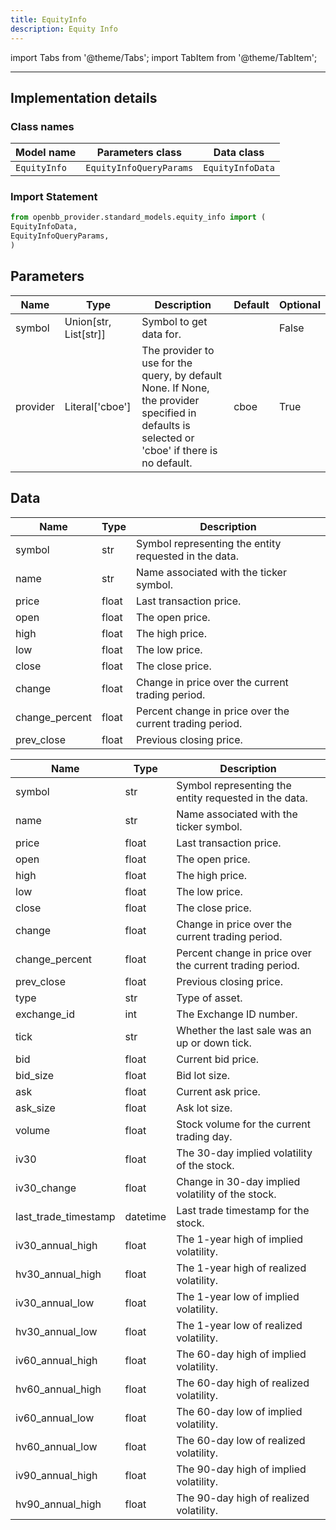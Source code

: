 ```yaml
---
title: EquityInfo
description: Equity Info
---
```


<!-- markdownlint-disable MD012 MD031 MD033 -->

import Tabs from '@theme/Tabs';
import TabItem from '@theme/TabItem';

---

## Implementation details

### Class names

| Model name | Parameters class | Data class |
| ---------- | ---------------- | ---------- |
| `EquityInfo` | `EquityInfoQueryParams` | `EquityInfoData` |

### Import Statement

```python
from openbb_provider.standard_models.equity_info import (
EquityInfoData,
EquityInfoQueryParams,
)
```

## Parameters

<Tabs>
<TabItem value="standard" label="Standard">

| Name | Type | Description | Default | Optional |
| ---- | ---- | ----------- | ------- | -------- |
| symbol | Union[str, List[str]] | Symbol to get data for. |  | False |
| provider | Literal['cboe'] | The provider to use for the query, by default None. If None, the provider specified in defaults is selected or 'cboe' if there is no default. | cboe | True |
</TabItem>

</Tabs>

## Data

<Tabs>
<TabItem value="standard" label="Standard">

| Name | Type | Description |
| ---- | ---- | ----------- |
| symbol | str | Symbol representing the entity requested in the data. |
| name | str | Name associated with the ticker symbol. |
| price | float | Last transaction price. |
| open | float | The open price. |
| high | float | The high price. |
| low | float | The low price. |
| close | float | The close price. |
| change | float | Change in price over the current trading period. |
| change_percent | float | Percent change in price over the current trading period. |
| prev_close | float | Previous closing price. |
</TabItem>

<TabItem value='cboe' label='cboe'>

| Name | Type | Description |
| ---- | ---- | ----------- |
| symbol | str | Symbol representing the entity requested in the data. |
| name | str | Name associated with the ticker symbol. |
| price | float | Last transaction price. |
| open | float | The open price. |
| high | float | The high price. |
| low | float | The low price. |
| close | float | The close price. |
| change | float | Change in price over the current trading period. |
| change_percent | float | Percent change in price over the current trading period. |
| prev_close | float | Previous closing price. |
| type | str | Type of asset. |
| exchange_id | int | The Exchange ID number. |
| tick | str | Whether the last sale was an up or down tick. |
| bid | float | Current bid price. |
| bid_size | float | Bid lot size. |
| ask | float | Current ask price. |
| ask_size | float | Ask lot size. |
| volume | float | Stock volume for the current trading day. |
| iv30 | float | The 30-day implied volatility of the stock. |
| iv30_change | float | Change in 30-day implied volatility of the stock. |
| last_trade_timestamp | datetime | Last trade timestamp for the stock. |
| iv30_annual_high | float | The 1-year high of implied volatility. |
| hv30_annual_high | float | The 1-year high of realized volatility. |
| iv30_annual_low | float | The 1-year low of implied volatility. |
| hv30_annual_low | float | The 1-year low of realized volatility. |
| iv60_annual_high | float | The 60-day high of implied volatility. |
| hv60_annual_high | float | The 60-day high of realized volatility. |
| iv60_annual_low | float | The 60-day low of implied volatility. |
| hv60_annual_low | float | The 60-day low of realized volatility. |
| iv90_annual_high | float | The 90-day high of implied volatility. |
| hv90_annual_high | float | The 90-day high of realized volatility. |
</TabItem>

</Tabs>


